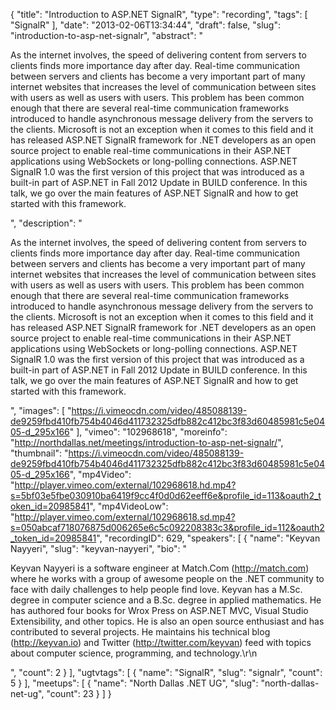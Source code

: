 {
  "title": "Introduction to ASP.NET SignalR",
  "type": "recording",
  "tags": [
    "SignalR"
  ],
  "date": "2013-02-06T13:34:44",
  "draft": false,
  "slug": "introduction-to-asp-net-signalr",
  "abstract": "<p>As the internet involves, the speed of delivering content from servers to clients finds more importance day after day. Real-time communication between servers and clients has become a very important part of many internet websites that increases the level of communication between sites with users as well as users with users. This problem has been common enough that there are several real-time communication frameworks introduced to handle asynchronous message delivery from the servers to the clients. Microsoft is not an exception when it comes to this field and it has released ASP.NET SignalR framework for .NET developers as an open source project to enable real-time communications in their ASP.NET applications using WebSockets or long-polling connections. ASP.NET SignalR 1.0 was the first version of this project that was introduced as a built-in part of ASP.NET in Fall 2012 Update in BUILD conference. In this talk, we go over the main features of ASP.NET SignalR and how to get started with this framework.</p>",
  "description": "<p>As the internet involves, the speed of delivering content from servers to clients finds more importance day after day. Real-time communication between servers and clients has become a very important part of many internet websites that increases the level of communication between sites with users as well as users with users. This problem has been common enough that there are several real-time communication frameworks introduced to handle asynchronous message delivery from the servers to the clients. Microsoft is not an exception when it comes to this field and it has released ASP.NET SignalR framework for .NET developers as an open source project to enable real-time communications in their ASP.NET applications using WebSockets or long-polling connections. ASP.NET SignalR 1.0 was the first version of this project that was introduced as a built-in part of ASP.NET in Fall 2012 Update in BUILD conference. In this talk, we go over the main features of ASP.NET SignalR and how to get started with this framework.</p>",
  "images": [
    "https://i.vimeocdn.com/video/485088139-de9259fbd410fb754b4046d411732325dfb882c412bc3f83d60485981c5e0405-d_295x166"
  ],
  "vimeo": "102968618",
  "moreinfo": "http://northdallas.net/meetings/introduction-to-asp-net-signalr/",
  "thumbnail": "https://i.vimeocdn.com/video/485088139-de9259fbd410fb754b4046d411732325dfb882c412bc3f83d60485981c5e0405-d_295x166",
  "mp4Video": "http://player.vimeo.com/external/102968618.hd.mp4?s=5bf03e5fbe030910ba6419f9cc4f0d0d62eeff6e&profile_id=113&oauth2_token_id=20985841",
  "mp4VideoLow": "http://player.vimeo.com/external/102968618.sd.mp4?s=050abcaf718076875d006265e6c5c092208383c3&profile_id=112&oauth2_token_id=20985841",
  "recordingID": 629,
  "speakers": [
    {
      "name": "Keyvan Nayyeri",
      "slug": "keyvan-nayyeri",
      "bio": "<p>Keyvan Nayyeri is a software engineer at Match.Com (http://match.com) where he works with a group of awesome people on the .NET community to face with daily challenges to help people find love. Keyvan has a M.Sc. degree in computer science and a B.Sc. degree in applied mathematics. He has authored four books for Wrox Press on ASP.NET MVC, Visual Studio Extensibility, and other topics. He is also an open source enthusiast and has contributed to several projects. He maintains his technical blog (http://keyvan.io) and Twitter (http://twitter.com/keyvan) feed with topics about computer science, programming, and technology.\r\n</p>",
      "count": 2
    }
  ],
  "ugtvtags": [
    {
      "name": "SignalR",
      "slug": "signalr",
      "count": 5
    }
  ],
  "meetups": [
    {
      "name": "North Dallas .NET UG",
      "slug": "north-dallas-net-ug",
      "count": 23
    }
  ]
}